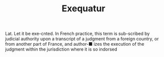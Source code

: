 ---
title: Exequatur
letter: E
permalink: "/definitions/bld-exequatur.html"
body: Lat. Let it be exe-cnted. In French practice, this term is sub-scribed by judicial
  authority upon a transcript of a judgment from a foreign country, or from another
  part of France, and author-■ izes the execution of the judgment within the jurisdiction
  where it is so indorsed
published_at: '2018-07-07'
source: Black's Law Dictionary 2nd Ed (1910)
layout: post
---